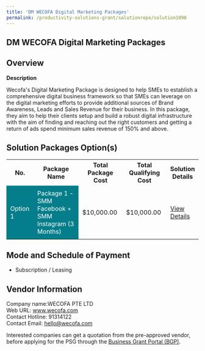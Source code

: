 ```yaml
---
title: 'DM WECOFA Digital Marketing Packages'
permalink: /productivity-solutions-grant/solutionrepo/solution1098
---
```


## DM WECOFA Digital Marketing Packages

## Overview

**Description**

Wecofa's Digital Marketing Package is designed to help SMEs to establish a comprehensive digital business framework so that SMEs can leverage on the digital marketing efforts to provide additional sources of Brand Awareness, Leads and Sales Revenue for their business. In this package, they aim to help their clients setup and build a robust digital infrastructure with the aim of finding and reaching out the right customers and getting a return of ads spend minimum sales revenue of 150% and above.

## Solution Packages Option(s)

<table>
<tr>
<th><b>No.</b></th>
<th><b>Package Name</b></th>
<th><b>Total Package Cost</b></th>
<th><b>Total Qualifying Cost</b></th>
<th><b>Solution Details</b></th>
</tr>
<tr>
<td style='padding: 10px; background-color: #037E8A; color: #FFFFFF;'>Option 1</td>
<td style='padding: 10px; background-color: #037E8A; color: #FFFFFF;'>Package 1 - SMM Facebook + SMM Instagram (3 Months)</td>
<td style='padding: 10px;'>$10,000.00</td>
<td style='padding: 10px;'>$10,000.00</td>
<td style='padding: 10px;'><a href='/images/psg/WECOFA_Desensitised_Annex_3.pdf' target='_blank'>View Details</a></td>
</tr>
</table>

## Mode and Schedule of Payment

 - Subscription / Leasing

## Vendor Information

 Company name:WECOFA PTE LTD<br>Web URL: www.wecofa.com <br>Contact Hotline: 91314122 <br>Contact Email: hello@wecofa.com 

Interested companies can get a quotation from the pre-approved vendor, before applying for the PSG through the <a href='https://www.businessgrants.gov.sg/' target='_blank' rel='noopener'>Business Grant Portal (BGP)</a>.

<script src="/jquery/resize-tables.js"></script>

